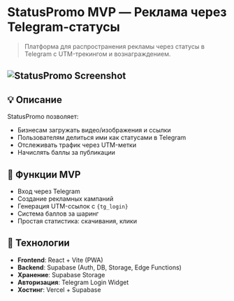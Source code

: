 # StatusPromo MVP — Реклама через Telegram-статусы

> Платформа для распространения рекламы через статусы в Telegram с UTM-трекингом и вознаграждением.

## ![StatusPromo Screenshot](https://via.placeholder.com/800x400?text=StatusPromo)

## 💡 Описание
StatusPromo позволяет:
- Бизнесам загружать видео/изображения и ссылки
- Пользователям делиться ими как статусами в Telegram
- Отслеживать трафик через UTM-метки
- Начислять баллы за публикации

## 🚀 Функции MVP
- Вход через Telegram
- Создание рекламных кампаний
- Генерация UTM-ссылок с `{tg_login}`
- Система баллов за шаринг
- Простая статистика: скачивания, клики

## 🔧 Технологии
- **Frontend**: React + Vite (PWA)
- **Backend**: Supabase (Auth, DB, Storage, Edge Functions)
- **Хранение**: Supabase Storage
- **Авторизация**: Telegram Login Widget
- **Хостинг**: Vercel + Supabase

